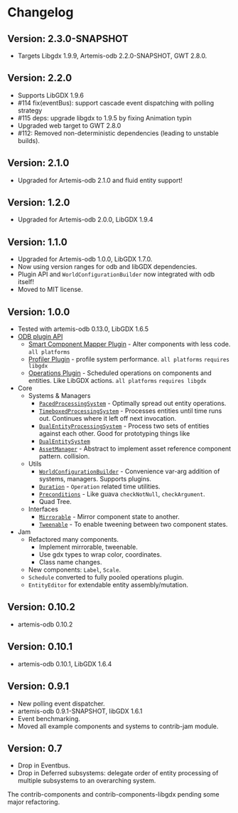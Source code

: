 # Changelog

## Version: 2.3.0-SNAPSHOT

- Targets Libgdx 1.9.9, Artemis-odb 2.2.0-SNAPSHOT, GWT 2.8.0.

## Version: 2.2.0

- Supports LibGDX 1.9.6
- #114 fix(eventBus): support cascade event dispatching with polling strategy
- #115 deps: upgrade libgdx to 1.9.5 by fixing Animation typin
- Upgraded web target to GWT 2.8.0
- #112: Removed non-deterministic dependencies (leading to unstable builds).

## Version: 2.1.0

- Upgraded for Artemis-odb 2.1.0 and fluid entity support!

## Version: 1.2.0

- Upgraded for Artemis-odb 2.0.0, LibGDX 1.9.4

## Version: 1.1.0

- Upgraded for Artemis-odb 1.0.0, LibGDX 1.7.0.
- Now using version ranges for odb and libGDX dependencies.
- Plugin API and `WorldConfigurationBuilder` now integrated with odb itself!
- Moved to MIT license.

## Version: 1.0.0

- Tested with artemis-odb 0.13.0, LibGDX 1.6.5
- [ODB plugin API](https://github.com/DaanVanYperen/artemis-odb-contrib/wiki/Plugin)
  - [Smart Component Mapper Plugin](https://github.com/DaanVanYperen/artemis-odb-contrib/wiki/Extended-Component-Mappers) - Alter components with less code. `all platforms`
  - [Profiler Plugin](https://github.com/DaanVanYperen/artemis-odb-contrib/wiki/Profiler-Plugin) - profile system performance. `all platforms` `requires libgdx`
  - [Operations Plugin](https://github.com/DaanVanYperen/artemis-odb-contrib/wiki/Operations-Plugin) - Scheduled operations on components and entities. Like LibGDX actions. `all platforms` `requires libgdx`
- Core
  - Systems & Managers
    - [`PacedProcessingSystem`](https://github.com/DaanVanYperen/artemis-odb-contrib/wiki/Spread-System) - Optimally spread out entity operations.
    - [`TimeboxedProcessingSystem`](https://github.com/DaanVanYperen/artemis-odb-contrib/wiki/Timeboxed-System) - Processes entities until time runs out. Continues where it left off next invocation.
    - [`DualEntityProcessingSystem`](https://github.com/DaanVanYperen/artemis-odb-contrib/wiki/Dual-Entity-Processing-System) - Process two sets of entities against each other. Good for prototyping things like   
    - [`DualEntitySystem`](https://github.com/DaanVanYperen/artemis-odb-contrib/wiki/Dual-Entity-System)
    - [`AssetManager`](https://github.com/DaanVanYperen/artemis-odb-contrib/wiki/Asset-Manager) - Abstract to implement asset reference component pattern.
collision.
  - Utils
    - [`WorldConfigurationBuilder`](https://github.com/DaanVanYperen/artemis-odb-contrib/wiki/WorldConfigurationBuilder) - Convenience var-arg addition of systems, managers. Supports plugins.
    - [`Duration`](https://github.com/DaanVanYperen/artemis-odb-contrib/wiki/Duration) - `Operation` related time utilities.
    - [`Preconditions`](https://github.com/DaanVanYperen/artemis-odb-contrib/wiki/Preconditions) - Like guava `checkNotNull`, `checkArgument`.
    - Quad Tree.
  - Interfaces
    - [`Mirrorable`](https://github.com/DaanVanYperen/artemis-odb-contrib/wiki/Mirrorable) - Mirror component state to another.
    - [`Tweenable`](https://github.com/DaanVanYperen/artemis-odb-contrib/wiki/Tweenable) - To enable tweening between two component states.
- Jam
  - Refactored many components.
    - Implement mirrorable, tweenable.
    - Use gdx types to wrap color, coordinates.
    - Class name changes.
  - New components: `Label`, `Scale`.
  - `Schedule` converted to fully pooled operations plugin.
  - `EntityEditor` for extendable entity assembly/mutation.
  
## Version: 0.10.2

- artemis-odb 0.10.2

## Version: 0.10.1

- artemis-odb 0.10.1, LibGDX 1.6.4

## Version: 0.9.1

- New polling event dispatcher.
- artemis-odb 0.9.1-SNAPSHOT, libGDX 1.6.1
- Event benchmarking.
- Moved all example components and systems to contrib-jam module.

## Version: 0.7

- Drop in Eventbus.
- Drop in Deferred subsystems: delegate order of entity processing of multiple subsystems to an overarching system.

The contrib-components and contrib-components-libgdx pending some major refactoring.

